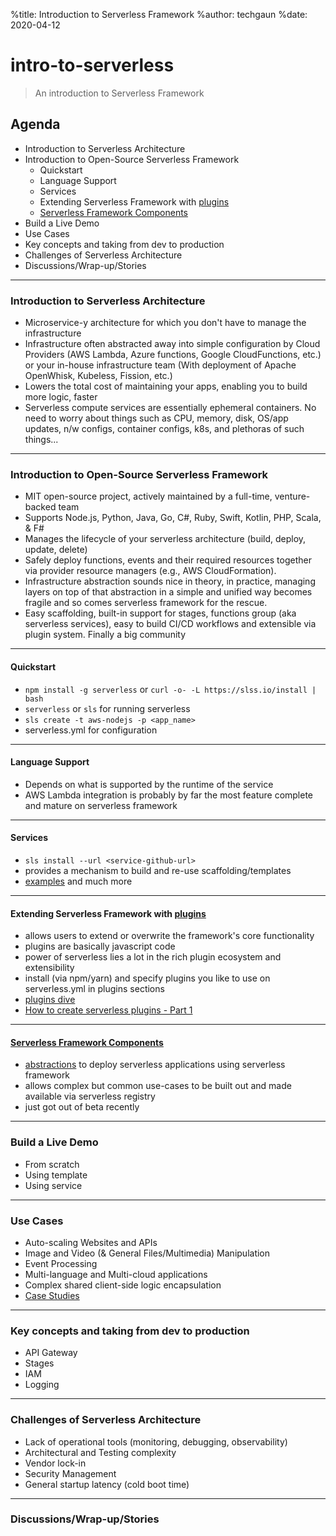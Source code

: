 %title: Introduction to Serverless Framework
%author: techgaun
%date: 2020-04-12

# intro-to-serverless
> An introduction to Serverless Framework

## Agenda

- Introduction to Serverless Architecture
- Introduction to Open-Source Serverless Framework
  - Quickstart
  - Language Support
  - Services
  - Extending Serverless Framework with [plugins](https://github.com/serverless/plugins)
  - [Serverless Framework Components](https://github.com/serverless-components)
- Build a Live Demo
- Use Cases
- Key concepts and taking from dev to production
- Challenges of Serverless Architecture
- Discussions/Wrap-up/Stories

-------------------------------------------------

### Introduction to Serverless Architecture

- Microservice-y architecture for which you don't have to manage the infrastructure
- Infrastructure often abstracted away into simple configuration by Cloud Providers (AWS Lambda, Azure functions, Google CloudFunctions, etc.) or your in-house infrastructure team (With deployment of Apache OpenWhisk, Kubeless, Fission, etc.)
- Lowers the total cost of maintaining your apps, enabling you to build more logic, faster
- Serverless compute services are essentially ephemeral containers. No need to worry about things such as CPU, memory, disk, OS/app updates, n/w configs, container configs, k8s, and plethoras of such things...

-------------------------------------------------

### Introduction to Open-Source Serverless Framework

- MIT open-source project, actively maintained by a full-time, venture-backed team
- Supports Node.js, Python, Java, Go, C#, Ruby, Swift, Kotlin, PHP, Scala, & F#
- Manages the lifecycle of your serverless architecture (build, deploy, update, delete)
- Safely deploy functions, events and their required resources together via provider resource managers (e.g., AWS CloudFormation).
- Infrastructure abstraction sounds nice in theory, in practice, managing layers on top of that abstraction in a simple and unified way becomes fragile and so comes serverless framework for the rescue.
- Easy scaffolding, built-in support for stages, functions group (aka serverless services), easy to build CI/CD workflows and extensible via plugin system. Finally a big community

-------------------------------------------------

#### Quickstart

- `npm install -g serverless` or `curl -o- -L https://slss.io/install | bash`
- `serverless` or `sls` for running serverless
- `sls create -t aws-nodejs -p <app_name>`
- serverless.yml for configuration

-------------------------------------------------

#### Language Support

- Depends on what is supported by the runtime of the service
- AWS Lambda integration is probably by far the most feature complete and mature on serverless framework

-------------------------------------------------

#### Services

- `sls install --url <service-github-url>`
- provides a mechanism to build and re-use scaffolding/templates
- [examples](https://github.com/serverless/examples) and much more

-------------------------------------------------

#### Extending Serverless Framework with [plugins](https://github.com/serverless/plugins)

- allows users to extend or overwrite the framework's core functionality
- plugins are basically javascript code
- power of serverless lies a lot in the rich plugin ecosystem and extensibility
- install (via npm/yarn) and specify plugins you like to use on serverless.yml in plugins sections
- [plugins dive](https://serverless.com/framework/docs/providers/aws/guide/plugins/)
- [How to create serverless plugins - Part 1](https://serverless.com/blog/writing-serverless-plugins/)

-------------------------------------------------

#### [Serverless Framework Components](https://github.com/serverless-components)

- [abstractions](https://github.com/serverless/components) to deploy serverless applications using serverless framework
- allows complex but common use-cases to be built out and made available via serverless registry
- just got out of beta recently

-------------------------------------------------

### Build a Live Demo

- From scratch
- Using template
- Using service

-------------------------------------------------

### Use Cases

- Auto-scaling Websites and APIs
- Image and Video (& General Files/Multimedia) Manipulation
- Event Processing
- Multi-language and Multi-cloud applications
- Complex shared client-side logic encapsulation
- [Case Studies](https://serverless.com/learn/case-studies/)

-------------------------------------------------

### Key concepts and taking from dev to production

- API Gateway
- Stages
- IAM
- Logging

-------------------------------------------------

### Challenges of Serverless Architecture

- Lack of operational tools (monitoring, debugging, observability)
- Architectural and Testing complexity
- Vendor lock-in
- Security Management
- General startup latency (cold boot time)

-------------------------------------------------

### Discussions/Wrap-up/Stories
